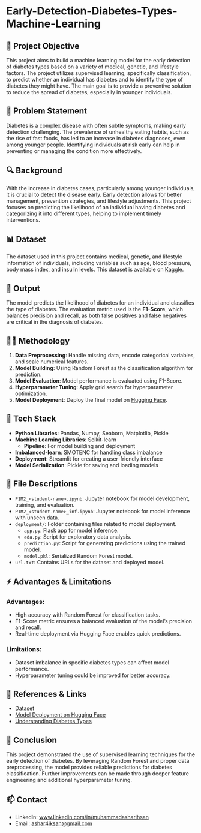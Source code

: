 # Early-Detection-Diabetes-Types-Machine-Learning

## 🎯 Project Objective

This project aims to build a machine learning model for the early detection of diabetes types based on a variety of medical, genetic, and lifestyle factors. The project utilizes supervised learning, specifically classification, to predict whether an individual has diabetes and to identify the type of diabetes they might have. The main goal is to provide a preventive solution to reduce the spread of diabetes, especially in younger individuals.

## 🧩 Problem Statement

Diabetes is a complex disease with often subtle symptoms, making early detection challenging. The prevalence of unhealthy eating habits, such as the rise of fast foods, has led to an increase in diabetes diagnoses, even among younger people. Identifying individuals at risk early can help in preventing or managing the condition more effectively.

## 🔍 Background

With the increase in diabetes cases, particularly among younger individuals, it is crucial to detect the disease early. Early detection allows for better management, prevention strategies, and lifestyle adjustments. This project focuses on predicting the likelihood of an individual having diabetes and categorizing it into different types, helping to implement timely interventions.

## 📊 Dataset

The dataset used in this project contains medical, genetic, and lifestyle information of individuals, including variables such as age, blood pressure, body mass index, and insulin levels. This dataset is available on [Kaggle](https://www.kaggle.com/datasets/ankitbatra1210/diabetes-dataset/data).

## 🚀 Output

The model predicts the likelihood of diabetes for an individual and classifies the type of diabetes. The evaluation metric used is the **F1-Score**, which balances precision and recall, as both false positives and false negatives are critical in the diagnosis of diabetes.

## 🧑‍💻 Methodology

1. **Data Preprocessing**: Handle missing data, encode categorical variables, and scale numerical features.
2. **Model Building**: Using Random Forest as the classification algorithm for prediction.
3. **Model Evaluation**: Model performance is evaluated using F1-Score.
4. **Hyperparameter Tuning**: Apply grid search for hyperparameter optimization.
5. **Model Deployment**: Deploy the final model on [Hugging Face](https://huggingface.co/spaces/ashariksan9/Model_Prediction_Diabetes_Type).

## 🔧 Tech Stack

- **Python Libraries**: Pandas, Numpy, Seaborn, Matplotlib, Pickle
- **Machine Learning Libraries**: Scikit-learn
  - **Pipeline**: For model building and deployment
- **Imbalanced-learn**: SMOTENC for handling class imbalance
- **Deployment**: Streamlit for creating a user-friendly interface
- **Model Serialization**: Pickle for saving and loading models

## 📂 File Descriptions

- `P1M2_<student-name>.ipynb`: Jupyter notebook for model development, training, and evaluation.
- `P1M2_<student-name>_inf.ipynb`: Jupyter notebook for model inference with unseen data.
- `deployment/`: Folder containing files related to model deployment.
  - `app.py`: Flask app for model inference.
  - `eda.py`: Script for exploratory data analysis.
  - `prediction.py`: Script for generating predictions using the trained model.
  - `model.pkl`: Serialized Random Forest model.
- `url.txt`: Contains URLs for the dataset and deployed model.

## ⚡ Advantages & Limitations

### Advantages:
- High accuracy with Random Forest for classification tasks.
- F1-Score metric ensures a balanced evaluation of the model’s precision and recall.
- Real-time deployment via Hugging Face enables quick predictions.

### Limitations:
- Dataset imbalance in specific diabetes types can affect model performance.
- Hyperparameter tuning could be improved for better accuracy.

## 🔗 References & Links

- [Dataset](https://www.kaggle.com/datasets/ankitbatra1210/diabetes-dataset/data)
- [Model Deployment on Hugging Face](https://huggingface.co/spaces/ashariksan9/Model_Prediction_Diabetes_Type)
- [Understanding Diabetes Types](https://www.diabetes.org.uk/diabetes-the-basics/types-of-diabetes)

## 📝 Conclusion

This project demonstrated the use of supervised learning techniques for the early detection of diabetes. By leveraging Random Forest and proper data preprocessing, the model provides reliable predictions for diabetes classification. Further improvements can be made through deeper feature engineering and additional hyperparameter tuning.

## 📫 Contact

- LinkedIn: www.linkedin.com/in/muhammadasharihsan
- Email: ashar4iksan@gmail.com
